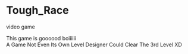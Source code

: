 # Tough_Race
video game

This game is goooood boiiiiii<br>
A Game Not Even Its Own Level Designer Could Clear The 3rd Level XD
